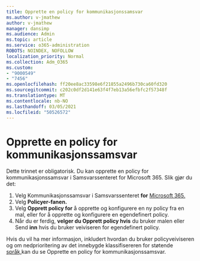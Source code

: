 ```yaml
---
title: Opprette en policy for kommunikasjonssamsvar
ms.author: v-jmathew
author: v-jmathew
manager: dansimp
ms.audience: Admin
ms.topic: article
ms.service: o365-administration
ROBOTS: NOINDEX, NOFOLLOW
localization_priority: Normal
ms.collection: Adm_O365
ms.custom:
- "9000549"
- "7456"
ms.openlocfilehash: ff20ee8ac33598e6f21855a2496b730ca60fd320
ms.sourcegitcommit: c202c0df2d141e63f4f7eb13a56efbfc2f57348f
ms.translationtype: MT
ms.contentlocale: nb-NO
ms.lasthandoff: 03/05/2021
ms.locfileid: "50526572"
---
```

# <a name="create-a-communication-compliance-policy"></a>Opprette en policy for kommunikasjonssamsvar

Dette trinnet er obligatorisk. Du kan opprette en policy for kommunikasjonssamsvar i Samsvarssenteret for Microsoft 365. Slik gjør du det:

1. Velg Kommunikasjonssamsvar i Samsvarssenteret **for** [Microsoft 365.](https://go.microsoft.com/fwlink/?linkid=2130502)
2. Velg **Policyer-fanen.**
3. Velg **Opprett policy for** å opprette og konfigurere en ny policy fra en mal, eller for å opprette og konfigurere en egendefinert policy.
4. Når du er ferdig, **velger du Opprett policy hvis** du bruker malen eller Send **inn** hvis du bruker veiviseren for egendefinert policy.

Hvis du vil ha mer informasjon, inkludert hvordan du bruker policyveiviseren og om nedprioritering av det innebygde klassifisereren for støtende [språk,](https://go.microsoft.com/fwlink/?linkid=2129079)kan du se Opprette en policy for kommunikasjonssamsvar.
